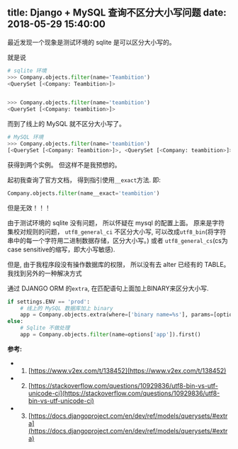 title: Django + MySQL 查询不区分大小写问题
date: 2018-05-29 15:40:00
---

最近发现一个现象是测试环境的 sqlite 是可以区分大小写的。

就是说

```Python
# sqlite 环境
>>> Company.objects.filter(name='Teambition')
<QuerySet [<Company: Teambition>]>


>>> Company.objects.filter(name='teambition')
<QuerySet [<Company: teambition>]>
```

而到了线上的 MySQL 就不区分大小写了。

```python
# MySQL 环境
>>> Company.objects.filter(name='teambition')
[<QuerySet [<Company: Teambition>]>, <QuerySet [<Company: teambition>]>]
```

获得到两个实例。 但这样不是我预想的。


起初我查询了官方文档， 得到指引使用`__exact`方法. 即:


```python
Company.objects.filter(name__exact='teambition') 
```

但是无效！！！


由于测试环境的 sqlite 没有问题， 所以怀疑在 mysql 的配置上面。 原来是字符集校对规则的问题， `utf8_general_ci` 不区分大小写, 可以改成`utf8_bin`(将字符串中的每一个字符用二进制数据存储，区分大小写。) 或者 `utf8_general_cs`(cs为case sensitive的缩写，即大小写敏感).

但是, 由于我程序段没有操作数据库的权限， 所以没有去 alter 已经有的 TABLE。 我找到另外的一种解决方式


通过 DJANGO ORM 的`extra`, 在匹配语句上面加上BINARY来区分大小写.


```python
if settings.ENV == 'prod':
    # 线上的 MySQL 数据库加上 binary
    app = Company.objects.extra(where=['binary name=%s'], params=[options['app'],]).first()
else:
    # Sqlite 不做处理
    app = Company.objects.filter(name=options['app']).first()

```



**参考:**

- 1. [https://www.v2ex.com/t/138452](https://www.v2ex.com/t/138452)
- 2. [https://stackoverflow.com/questions/10929836/utf8-bin-vs-utf-unicode-ci](https://stackoverflow.com/questions/10929836/utf8-bin-vs-utf-unicode-ci)
- 3. [https://docs.djangoproject.com/en/dev/ref/models/querysets/#extra](https://docs.djangoproject.com/en/dev/ref/models/querysets/#extra)
